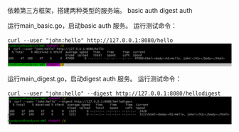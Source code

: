 依赖第三方框架，搭建两种类型的服务端。
basic auth
digest auth

运行main_basic.go，启动basic auth 服务。
运行测试命令： 

`curl --user "john:hello" http://127.0.0.1:8080/hello`
![img.png](img.png)

运行main_digest.go，启动digest auth 服务。
运行测试命令：

`curl --user "john:hello" --digest http://127.0.0.1:8080/hellodigest`
![img_1.png](img_1.png)